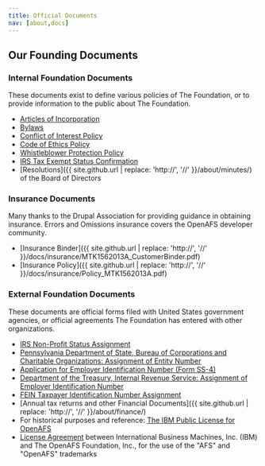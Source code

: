 ```yaml
---
title: Official Documents
nav: [about,docs]
---
```


## Our Founding Documents ##

### Internal Foundation Documents ###

These documents exist to define various policies of The Foundation, or to
provide information to the public about The Foundation.

* [Articles of Incorporation](openafs-foundation-incorporation.pdf)
* [Bylaws](openafs-foundation-bylaws.pdf)
* [Conflict of Interest Policy](openafs-foundation-coi-policy.pdf)
* [Code of Ethics Policy](openafs-foundation-coe.pdf)
* [Whistleblower Protection Policy](openafs-foundation-whistleblower-policy.pdf)
* [IRS Tax Exempt Status Confirmation](20150606-OpenAFS-Foundation-Official-501c3-Confirmation.pdf)
* [Resolutions]({{ site.github.url | replace: 'http://', '//' }}/about/minutes/) of the Board of Directors

### Insurance Documents ###

Many thanks to the Drupal Association for providing guidance in obtaining insurance. Errors and Omissions insurance covers the OpenAFS developer community.

* [Insurance Binder]({{ site.github.url | replace: 'http://', '//' }}/docs/insurance/MTK1562013A_CustomerBinder.pdf)
* [Insurance Policy]({{ site.github.url | replace: 'http://', '//' }}/docs/insurance/Policy_MTK1562013A.pdf)

### External Foundation Documents ###

These documents are official forms filed with United States government agencies, or official
agreements The Foundation has entered with other organizations.

* [IRS Non-Profit Status Assignment](financials/IRS%20Non-Profit%20Status%20Assignment.pdf)
* [Pennsylvania Department of State, Bureau of Corporations and Charitable Organizations: Assignment of Entity Number](openafs-foundation-accepted-incorporation.pdf)
* [Application for Employer Identification Number (Form SS-4)](openafs-foundation-ss4.pdf)
* [Department of the Treasury, Internal Revenue Service: Assignment of Employer Identification Number](openafs-foundation-irs-ein.pdf)
* [FEIN Taxpayer Identification Number Assignment](financials/FEIN-Taxpayer%20Identification%20Number%20Assignment.pdf)
* [Annual tax returns and other Financial Documents]({{ site.github.url | replace: 'http://', '//' }}/about/finance/)
* For historical purposes and reference: [The IBM Public License for OpenAFS](https://www.openafs.org/dl/license10.html)
* [License Agreement](openafs-foundation-ibm-trademark-agreement.pdf) between International Business Machines, Inc. (IBM) and The OpenAFS Foundation, Inc., for the use of the "AFS" and "OpenAFS" trademarks
